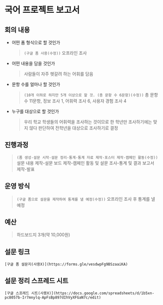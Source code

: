 # 국어 프로젝트 보고서

## 회의 내용
- 어떤 폼 형식으로 할 것인가
	> ```(구글 폼 사용(수정))``` 오프라인 조사  
- 어떤 내용을 담을 것인가
	> 사람들이 자주 헷갈려 하는 어휘를 담음
- 문항 수를 얼마나 할 것인가
	> ```(10개 이하로 하지만 5개 이상으로 할 것. (총 문항 수 6문항)(수정))``` 총 문항 수 11문항, 정보 조사 1, 어휘력 조사 6, 사용자 경험 조사 4  
- 누구를 대상으로 할 것인가
	> 우리 학교 학생들의 어휘력을 조사하는 것이므로 한 학년만 조사하기에는 맞지 않다 판단하여 전학년을 대상으로 조사하기로 결정

## 진행과정
> ```(폼 생성-설문 시작-설문 정리-통계-통계 자료 제작-포스터 제작-캠페인 활동(수정))``` 설문 내용 제작-설문 보드 제작-캠페인 활동 및 설문 조사-통계 및 결과 보고서 제작-발표  

## 운영 방식
> ```(구글 폼으로 설문을 제작하여 통계를 낼 예정(수정))``` 오프라인 조사 후 통계를 낼 예정  

## 예산
> 하드보드지 3개(약 10,000원)  

## 설문 링크  
```
[구글 폼 설문지(사용X)](https://forms.gle/vesdwpFg9BSzaaiKA)  
```

## 설문 정리 스프레드 시트
```  
[구글 스프레드 시트(사용X)](https://docs.google.com/spreadsheets/d/1b5xn-pc8057b-Ir7mnylq-ApFsBp897dIhVyXFGaN7c/edit)  
```